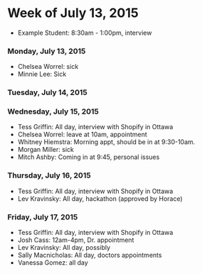 # Week of July 13, 2015

* Example Student: 8:30am - 1:00pm, interview

### Monday, July 13, 2015
* Chelsea Worrel: sick
* Minnie Lee: Sick

### Tuesday, July 14, 2015

### Wednesday, July 15, 2015
* Tess Griffin: All day, interview with Shopify in Ottawa
* Chelsea Worrel: leave at 10am, appointment
* Whitney Hiemstra: Morning appt, should be in at 9:30-10am.
* Morgan Miller: sick
* Mitch Ashby: Coming in at 9:45, personal issues

### Thursday, July 16, 2015
* Tess Griffin: All day, interview with Shopify in Ottawa
* Lev Kravinsky: All day, hackathon (approved by Horace)

### Friday, July 17, 2015
* Tess Griffin: All day, interview with Shopify in Ottawa
* Josh Cass: 12am-4pm, Dr. appointment
* Lev Kravinsky: All day, possibly 
* Sally Macnicholas: All day, doctors appointments
* Vanessa Gomez: all day
